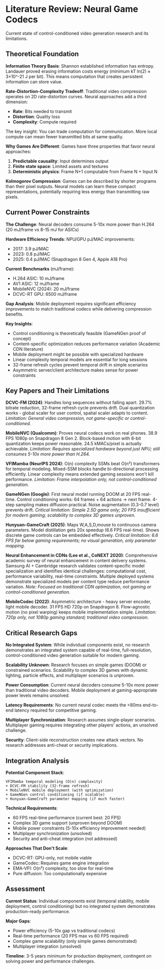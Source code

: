 # Literature Review: Neural Game Codecs

Current state of control-conditioned video generation research and its limitations.

## Theoretical Foundation

**Information Theory Basis**: Shannon established information has entropy. Landauer proved erasing information costs energy (minimum kT ln(2) ≈ 3×10^-21 J per bit). This means computation that creates persistent information can store value.

**Rate-Distortion-Complexity Tradeoff**: Traditional video compression operates on 2D rate-distortion curves. Neural approaches add a third dimension:
- **Rate**: Bits needed to transmit
- **Distortion**: Quality loss
- **Complexity**: Compute required

The key insight: You can trade computation for communication. More local compute can mean fewer transmitted bits at same quality.

**Why Games Are Different**: Games have three properties that favor neural approaches:
1. **Predictable causality**: Input determines output  
2. **Finite state space**: Limited assets and textures
3. **Deterministic physics**: Frame N+1 computable from Frame N + Input N

**Kolmogorov Compression**: Games can be described by shorter programs than their pixel outputs. Neural models can learn these compact representations, potentially requiring less energy than transmitting raw pixels.

## Current Power Constraints

**The Challenge**: Neural decoders consume 5-10x more power than H.264 (20 mJ/frame vs 8-15 mJ for ASICs)

**Hardware Efficiency Trends**: NPU/GPU pJ/MAC improvements:
- 2017: 3.9 pJ/MAC
- 2023: 0.8 pJ/MAC
- 2025: 0.4 pJ/MAC (Snapdragon 8 Gen 4, Apple A18 Pro)

**Current Benchmarks** (mJ/frame):
- H.264 ASIC: 10 mJ/frame
- AV1 ASIC: 12 mJ/frame  
- MobileNVC (2024): 20 mJ/frame
- DCVC-RT GPU: 6500 mJ/frame

**Gap Analysis**: Mobile deployment requires significant efficiency improvements to match traditional codecs while delivering compression benefits.


**Key Insights**:
- Control conditioning is theoretically feasible (GameNGen proof of concept)
- Content-specific optimization reduces performance variation (Academic CDN literature)
- Mobile deployment might be possible with specialized hardware
- Linear complexity temporal models are essential for long sessions
- 32-frame refresh cycles prevent temporal drift in simple scenarios
- Asymmetric server/client architecture makes sense for power constraints


## Key Papers and Their Limitations

**DCVC-FM (2024)**: Handles long sequences without falling apart. 29.7% bitrate reduction, 32-frame refresh cycle prevents drift. Dual quantization works - global scaler for user control, spatial scaler adapts to content. *Limitation: General video compression, not game-specific or control-conditioned.*

**MobileNVC (Qualcomm)**: Proves neural codecs work on real phones. 38.9 FPS 1080p on Snapdragon 8 Gen 2. Block-based motion with 8-bit quantization keeps power reasonable. 24.5 kMACs/pixel is actually achievable. *Limitation: Requires specialized hardware beyond just NPU; still consumes 5-10x more power than H.264.*

**VFIMamba (NeurIPS 2024)**: O(n) complexity SSMs beat O(n²) transformers for temporal modeling. Mixed-SSM blocks handle bi-directional processing efficiently. Linear complexity means extended gaming sessions won't kill performance. *Limitation: Frame interpolation only, not control-conditioned generation.*

**GameNGen (Google)**: First neural model running DOOM at 20 FPS real-time. Control conditioning works: 64 frames + 64 actions → next frame. 4-step sampling makes diffusion practical. Noise augmentation (0.3-0.7 level) prevents drift. *Critical limitation: Simple 2.5D game only; 20 FPS insufficient for modern gaming; scalability to complex 3D games unproven.*

**Hunyuan-GameCraft (2025)**: Maps W,A,S,D,mouse to continuous camera parameters. Model distillation gets 20x speedup (6.6 FPS real-time). Shows discrete game controls can be embedded effectively. *Critical limitation: 6.6 FPS far below gaming requirements; no visual generation, only parameter mapping.*

**Neural Enhancement in CDNs (Lee et al., CoNEXT 2020)**: Comprehensive academic survey of neural enhancement in content delivery systems. Samsung AI + Cambridge research validates content-specific model specialization and identifies identical challenges: computational cost, performance variability, real-time constraints. Multiple deployed systems demonstrate specialized models per content type reduce performance variation. *Note: Focused on traditional CDN optimization, not gaming or control-conditioned generation.*

**MobileCodec (2022)**: Asymmetric architecture - heavy server encoder, light mobile decoder. 31 FPS HD 720p on Snapdragon 8. Flow-agnostic motion (no pixel warping) keeps mobile implementation simple. *Limitation: 720p only, not 1080p gaming standard; traditional video compression.*

## Critical Research Gaps

**No Integrated System**: While individual components exist, no research demonstrates an integrated system capable of real-time, full-resolution, control-conditioned video generation suitable for modern gaming.

**Scalability Unknown**: Research focuses on simple games (DOOM) or constrained scenarios. Scalability to complex 3D games with dynamic lighting, particle effects, and multiplayer scenarios is unproven.

**Power Consumption**: Current neural decoders consume 5-10x more power than traditional video decoders. Mobile deployment at gaming-appropriate power levels remains unsolved.

**Latency Requirements**: No current neural codec meets the <80ms end-to-end latency required for competitive gaming.

**Multiplayer Synchronization**: Research assumes single-player scenarios. Multiplayer gaming requires integrating other players' actions, an unsolved challenge.

**Security**: Client-side reconstruction creates new attack vectors. No research addresses anti-cheat or security implications.

## Integration Analysis

**Potential Component Stack**:
```
VFIMamba temporal modeling (O(n) complexity)
+ DCVC-FM stability (32-frame refresh)
+ MobileNVC mobile deployment (with optimization)
+ GameNGen control conditioning (if scalable)
+ Hunyuan-GameCraft parameter mapping (if much faster)
```

**Technical Requirements**:
- 60 FPS real-time performance (current best: 20 FPS)
- Complex 3D game support (unproven beyond DOOM)
- Mobile power constraints (5-10x efficiency improvement needed)
- Multiplayer synchronization (unsolved)
- Security and anti-cheat integration (not addressed)

**Approaches That Don't Scale**:
- DCVC-RT: GPU-only, not mobile viable
- GameCodec: Requires game engine integration
- EMA-VFI: O(n²) complexity, too slow for real-time
- Pure diffusion: Too computationally expensive

## Assessment

**Current Status**: Individual components exist (temporal stability, mobile deployment, control conditioning) but no integrated system demonstrates production-ready performance.

**Major Gaps**: 
- Power efficiency (5-10x gap vs traditional codecs)
- Real-time performance (20 FPS max vs 60 FPS required)
- Complex game scalability (only simple games demonstrated)
- Multiplayer integration (unsolved)

**Timeline**: 3-5 years minimum for production deployment, contingent on solving power and performance challenges.
